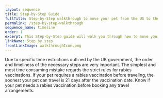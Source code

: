 ```yaml
---
layout: sequence
title: Step-by-Step Guide
fullTitle: Step-by-Step walkthrough to move your pet from the US to the UK
permalink: /step-by-step-walkthrough
sequence_name: timeline
order: 1
excerpt: This Step-by-Step guide will walk you through how to move your pet from the US to the UK without any quarantine
linkName: Step by step
frontLinkImage: walkthroughIcon.png
---
```


Due to specific time restrictions outlined by the UK government, the order and timeliness of the necessary steps are very important.  The simplest and most time consuming mistake regards the strict rules for rabies vaccinations.  If your pet requires a rabies vaccination before traveling, the soonest your pet can travel is 21 days after the vaccination date.  Know if your pet needs a rabies vaccination before booking any travel arrangements.  